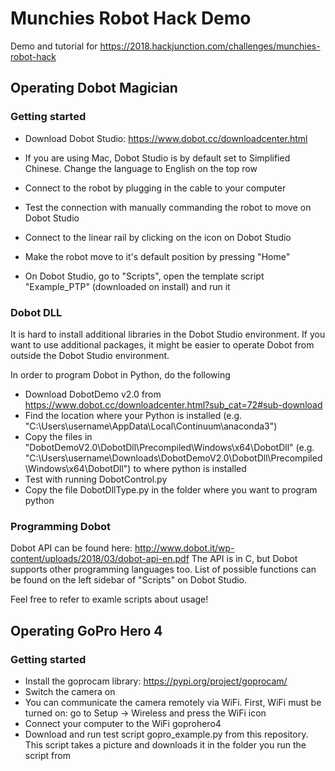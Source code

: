 # Munchies Robot Hack Demo

Demo and tutorial for https://2018.hackjunction.com/challenges/munchies-robot-hack

## Operating Dobot Magician

### Getting started

* Download Dobot Studio: https://www.dobot.cc/downloadcenter.html
* If you are using Mac, Dobot Studio is by default set to Simplified Chinese. Change the language to English on the top row

* Connect to the robot by plugging in the cable to your computer
* Test the connection with manually commanding the robot to move on Dobot Studio
* Connect to the linear rail by clicking on the icon on Dobot Studio
* Make the robot move to it's default position by pressing "Home"
* On Dobot Studio, go to "Scripts", open the template script "Example_PTP" (downloaded on install) and run it



### Dobot DLL

It is hard to install additional libraries in the Dobot Studio environment. If you want to use additional packages, it might be easier to operate Dobot from outside the Dobot Studio environment.

In order to program Dobot in Python, do the following

* Download DobotDemo v2.0 from https://www.dobot.cc/downloadcenter.html?sub_cat=72#sub-download
* Find the location where your Python is installed (e.g. "C:\Users\username\AppData\Local\Continuum\anaconda3")
* Copy the files in "DobotDemoV2.0\DobotDll\Precompiled\Windows\x64\DobotDll" (e.g. "C:\Users\username\Downloads\DobotDemoV2.0\DobotDll\Precompiled\Windows\x64\DobotDll") to where python is installed
* Test with running DobotControl.py
* Copy the file DobotDllType.py in the folder where you want to program python

### Programming Dobot

Dobot API can be found here: http://www.dobot.it/wp-content/uploads/2018/03/dobot-api-en.pdf
The API is in C, but Dobot supports other programming languages too. List of possible functions can be found on the left sidebar of "Scripts" on Dobot Studio.

Feel free to refer to examle scripts about usage!


## Operating GoPro Hero 4

### Getting started
* Install the goprocam library: https://pypi.org/project/goprocam/
* Switch the camera on
* You can communicate the camera remotely via WiFi. First, WiFi must be turned on: go to Setup -> Wireless and press the WiFi icon
* Connect your computer to the WiFi goprohero4
* Download and run test script gopro_example.py from this repository. This script takes a picture and downloads it in the folder you run the script from

